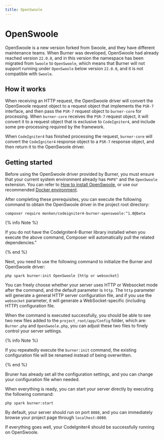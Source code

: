 ```yaml
---
title: OpenSwoole
---
```


# OpenSwoole

OpenSwoole is a new version forked from Swoole, and they have different maintenance teams. When Burner was developed, OpenSwoole had already reached version `22.0.0`, and in this version the namespace has been migrated from `Swoole` to `OpenSwoole`, which means that Burner will not support running under `OpenSwoole` below version `22.0.0`, and it is not compatible with `Swoole`.

## How it works

When receiving an HTTP request, the OpenSwoole driver will convert the OpenSwoole request object to a request object that implements the `PSR-7` interface, and then pass the `PSR-7` request object to `burner-core` for processing. When `burner-core` receives the `PSR-7` request object, it will convert it to a request object that is exclusive to `CodeIgniter4`, and include some pre-processing required by the framework.

When `CodeIgniter4` has finished processing the request, `burner-core` will convert the `CodeIgniter4` response object to a `PSR-7` response object, and then return it to the OpenSwoole driver.

## Getting started

Before using the OpenSwoole driver provided by Burner, you must ensure that your current system environment already has `PHP8^` and the `OpenSwoole` extension. You can refer to [How to install OpenSwoole](https://openswoole.com/docs/get-started/installation), or use our recommended [Docker environment](/general/docker).

After completing these prerequisites, you can execute the following command to obtain the OpenSwoole driver in the project root directory:

```
composer require monken/codeigniter4-burner-openswoole:^1.0@beta
```

{% info Note %}

If you do not have the CodeIgniter4-Burner library installed when you execute the above command, Composer will automatically pull the related dependencies."

{% end %}

Next, you need to use the following command to initialize the Burner and OpenSwoole driver:

```
php spark burner:init OpenSwoole [http or websocket]
```

You can freely choose whether your server uses HTTP or Websocket mode after the command, and the default parameter is `http`. The `http` parameter will generate a general HTTP server configuration file, and if you use the `websocket` parameter, it will generate a WebSocket-specific (including HTTP) configuration file.

When the command is executed successfully, you should be able to see two new files added to the `project_root/app/Config` folder, which are: `Burner.php` and `OpenSwoole.php`, you can adjust these two files to finely control your server settings.

{% info Note %}

If you repeatedly execute the `burner:init` command, the existing configuration file will be renamed instead of being overwritten.

{% end %}

Bruner has already set all the configuration settings, and you can change your configuration file when needed.

When everything is ready, you can start your server directly by executing the following command:

```
php spark burner:start
```

By default, your server should run on port `8080`, and you can immediately browse your project page through `localhost:8080`.

If everything goes well, your CodeIgniter4 should be successfully running on OpenSwoole.
